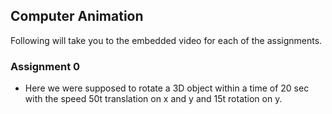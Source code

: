 ## Computer Animation

Following will take you to the embedded video for each of the assignments.


### Assignment 0

- Here we were supposed to rotate a 3D object within a time of 20 sec with the speed 50t translation on x and y and 15t rotation on y.


